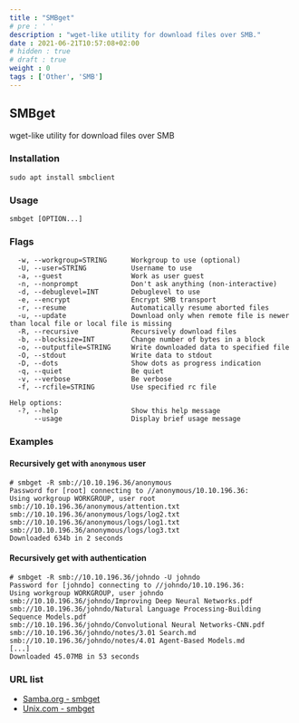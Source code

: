 ```yaml
---
title : "SMBget"
# pre : ' '
description : "wget-like utility for download files over SMB."
date : 2021-06-21T10:57:08+02:00
# hidden : true
# draft : true
weight : 0
tags : ['Other', 'SMB']
---
```


## SMBget

wget-like utility for download files over SMB

### Installation

```plain
sudo apt install smbclient
```

### Usage

```plain
smbget [OPTION...]
```

### Flags

```plain
  -w, --workgroup=STRING      Workgroup to use (optional)
  -U, --user=STRING           Username to use
  -a, --guest                 Work as user guest
  -n, --nonprompt             Don't ask anything (non-interactive)
  -d, --debuglevel=INT        Debuglevel to use
  -e, --encrypt               Encrypt SMB transport
  -r, --resume                Automatically resume aborted files
  -u, --update                Download only when remote file is newer than local file or local file is missing
  -R, --recursive             Recursively download files
  -b, --blocksize=INT         Change number of bytes in a block
  -o, --outputfile=STRING     Write downloaded data to specified file
  -O, --stdout                Write data to stdout
  -D, --dots                  Show dots as progress indication
  -q, --quiet                 Be quiet
  -v, --verbose               Be verbose
  -f, --rcfile=STRING         Use specified rc file

Help options:
  -?, --help                  Show this help message
      --usage                 Display brief usage message
```

### Examples

#### Recursively get with `anonymous` user

```plain
# smbget -R smb://10.10.196.36/anonymous
Password for [root] connecting to //anonymous/10.10.196.36: 
Using workgroup WORKGROUP, user root
smb://10.10.196.36/anonymous/attention.txt
smb://10.10.196.36/anonymous/logs/log2.txt                                       
smb://10.10.196.36/anonymous/logs/log1.txt                                                                            
smb://10.10.196.36/anonymous/logs/log3.txt
Downloaded 634b in 2 seconds
```

#### Recursively get with authentication

```plain
# smbget -R smb://10.10.196.36/johndo -U johndo
Password for [johndo] connecting to //johndo/10.10.196.36: 
Using workgroup WORKGROUP, user johndo
smb://10.10.196.36/johndo/Improving Deep Neural Networks.pdf                                                                                                                                                                              
smb://10.10.196.36/johndo/Natural Language Processing-Building Sequence Models.pdf
smb://10.10.196.36/johndo/Convolutional Neural Networks-CNN.pdf
smb://10.10.196.36/johndo/notes/3.01 Search.md
smb://10.10.196.36/johndo/notes/4.01 Agent-Based Models.md
[...]
Downloaded 45.07MB in 53 seconds
```

### URL list

* [Samba.org - smbget](https://www.samba.org/samba/docs/current/man-html/smbget.1.html)
* [Unix.com - smbget](https://www.unix.com/man-page/centos/1/smbget/)

